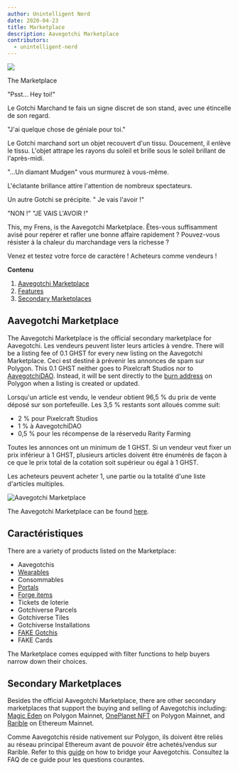 ```yaml
---
author: Unintelligent Nerd
date: 2020-04-23
title: Marketplace
description: Aavegotchi Marketplace
contributors:
  - unintelligent-nerd
---
```


<div class="headerImageContainer">
<img class="headerImage" src="/marketplace/marketplace.gif">
<p class="headerImageText">The Marketplace</p>
</div>

"Psst... Hey toi!"

Le Gotchi Marchand te fais un signe discret de son stand, avec une étincelle de son regard.

"J'ai quelque chose de géniale pour toi."

Le Gotchi marchand sort un objet recouvert d'un tissu. Doucement, il enlève le tissu. L'objet attrape les rayons du soleil et brille sous le soleil brillant de l'après-midi.

"...Un diamant Mudgen" vous murmurez à vous-même.

L'éclatante brillance attire l'attention de nombreux spectateurs.

Un autre Gotchi se précipite. " Je vais l'avoir !"

"NON !" "JE VAIS L'AVOIR !"

This, my Frens, is the Aavegotchi Marketplace. Êtes-vous suffisamment avisé pour repérer et rafler une bonne affaire rapidement ? Pouvez-vous résister à la chaleur du marchandage vers la richesse ?

Venez et testez votre force de caractère ! Acheteurs comme vendeurs !

<div class="contentsBox">

**Contenu**

<ol>
<li><a href=#aavegotchi-marketplace>Aavegotchi Marketplace</a></li>
<li><a href=#features>Features</a></li>
<li><a href=#secondary-marketplaces>Secondary Marketplaces</a></li>
</ol>

</div>

## Aavegotchi Marketplace

The Aavegotchi Marketplace is the official secondary marketplace for Aavegotchi. Les vendeurs peuvent lister leurs articles à vendre. There will be a listing fee of 0.1 GHST for every new listing on the Aavegotchi Marketplace. Ceci est destiné à prévenir les annonces de spam sur Polygon. This 0.1 GHST neither goes to Pixelcraft Studios nor to [AavegotchiDAO](/dao). Instead, it will be sent directly to the [burn address](https://explorer-mainnet.maticvigil.com/address/0xFFfFfFffFFfffFFfFFfFFFFFffFFFffffFfFFFfF/tokens) on Polygon when a listing is created or updated.

Lorsqu'un article est vendu, le vendeur obtient 96,5 % du prix de vente déposé sur son portefeuille. Les 3,5 % restants sont alloués comme suit:

- 2 % pour Pixelcraft Studios
- 1 % à AavegotchiDAO
- 0,5 % pour les récompense de la réservedu Rarity Farming

Toutes les annonces ont un minimum de 1 GHST. Si un vendeur veut fixer un prix inférieur à 1 GHST, plusieurs articles doivent être énumérés de façon à ce que le prix total de la cotation soit supérieur ou égal à 1 GHST.

Les acheteurs peuvent acheter 1, une partie ou la totalité d'une liste d'articles multiples.

<img class = "bodyImage" src = "/marketplace/aavegotchi-marketplace.png" alt = "Aavegotchi Marketplace">

The Aavegotchi Marketplace can be found [here](https://dapp.aavegotchi.com/baazaar/aavegotchis).

## Caractéristiques

There are a variety of products listed on the Marketplace:

- Aavegotchis
- [Wearables](/wearables)
- Consommables
- [Portals](/portals)
- [Forge items](/forge)
- Tickets de loterie
- Gotchiverse Parcels
- Gotchiverse Tiles
- Gotchiverse Installations
- [FAKE Gotchis](https://www.fakegotchis.com/)
- FAKE Cards

The Marketplace comes equipped with filter functions to help buyers narrow down their choices.

## Secondary Marketplaces

Besides the official Aavegotchi Marketplace, there are other secondary marketplaces that support the buying and selling of Aavegotchis including: [Magic Eden](https://magiceden.io/) on Polygon Mainnet, [OnePlanet NFT](https://www.oneplanetnft.io/) on Polygon Mainnet, and [Rarible](https://rarible.com/) on Ethereum Mainnet.

Comme Aavegotchis réside nativement sur Polygon, ils doivent être reliés au réseau principal Ethereum avant de pouvoir être achetés/vendus sur Rarible. Refer to this [guide](https://aavegotchi.medium.com/aavegotchis-are-bridging-to-ethereum-with-3x-rewards-for-trading-344432eded9f) on how to bridge your Aavegotchis. Consultez la FAQ de ce guide pour les questions courantes.
